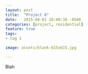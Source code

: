 ```yaml
---
layout: post
title:  "Project 8"
date:   2015-08-01 10:00:30 -0500
categories: [project, residential]
feature: true
tags: 
- tag 1

image: assets/blank-615x615.jpg

---
```



Blah

